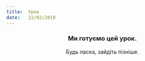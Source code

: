 ```yaml
---
title:  Урок
date:   22/02/2018
---
```


### <center>Ми готуємо цей урок.</center>
<center>Будь ласка, зайдіть пізніше.</center>